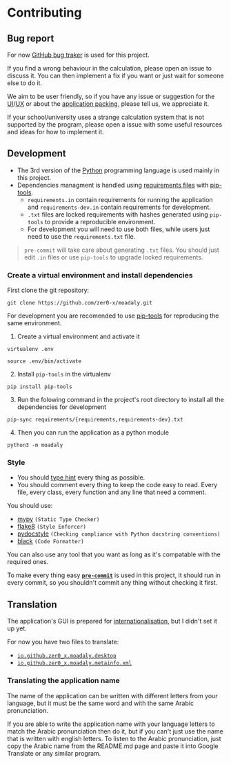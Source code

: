 # Contributing

## Bug report
For now [GitHub bug traker](https://github.com/zer0-x/moadaly/issues) is used for this project.

If you find a wrong behaviour in the calculation, please open an issue to discuss it. You can then implement a fix if you want or just wait for someone else to do it.

We aim to be user friendly, so if you have any issue or suggestion for the [UI](https://en.wikipedia.org/wiki/User_interface_design)/[UX](https://en.wikipedia.org/wiki/User_experience_design) or about the [application packing](https://en.wikipedia.org/wiki/Package_(package_management_system)), please tell us, we appreciate it.

If your school/university uses a strange calculation system that is not supported by the program, please open a issue with some useful resources and ideas for how to implement it.

## Development
- The 3rd version of the [Python](https://en.wikipedia.org/wiki/Python_(programming_language)) programming language is used mainly in this project.
- Dependencies managment is handled using [requirements files](requirements) with [pip-tools](https://pip-tools.rtfd.io/).
    - `requirements.in` contain requirements for running the application and `requirements-dev.in` contain requirements for development.
    - `.txt` files are locked requirements with hashes generated using `pip-tools` to provide a reproducible environment.
    - For development you will need to use both files, while users just need to use the `requirements.txt` file.

>    `pre-commit` will take care about generating `.txt` files. You should just edit `.in` files or use `pip-tools` to upgrade locked requirements.

### Create a virtual environment and install dependencies
First clone the git repository:
```
git clone https://github.com/zer0-x/moadaly.git
```

For development you are recomended to use [pip-tools](https://pip-tools.rtfd.io/) for reproducing the same environment.
1. Create a virtual environment and activate it
```shell
virtualenv .env

source .env/bin/activate
```
2. Install `pip-tools` in the virtualenv
```shell
pip install pip-tools
```
3. Run the folowing command in the project's root directory to install all the dependencies for development
```shell
pip-sync requirements/{requirements,requirements-dev}.txt
```
4. Then you can run the application as a python module
```shell
python3 -m moadaly
```

### Style
- You should [type hint](https://docs.python.org/3/library/typing.html) every thing as possible.
- You should comment every thing to keep the code easy to read. Every file, every class, every function and any line that need a comment.

You should use:
- [mypy](http://www.mypy-lang.org/) `(Static Type Checker)`
- [flake8](https://flake8.pycqa.org/) `(Style Enforcer)`
- [pydocstyle](https://www.pydocstyle.org/) `(Checking compliance with Python docstring conventions)`
- [black](https://black.readthedocs.io/) `(Code Formatter)`

You can also use any tool that you want as long as it's compatable with the required ones.

To make every thing easy [**`pre-commit`**](https://pre-commit.com/) is used in this project, it should run in every commit, so you shouldn't commit any thing without checking it first.

## Translation
The application's GUI is prepared for [internationalisation](https://en.wikipedia.org/wiki/Internationalization_and_localization), but I didn't set it up yet.

For now you have two files to translate:
- [`io.github.zer0_x.moadaly.desktop`](https://github.com/zer0-x/moadaly/blob/main/io.github.zer0_x.moadaly.desktop)
- [`io.github.zer0_x.moadaly.metainfo.xml`](https://github.com/zer0-x/moadaly/blob/main/io.github.zer0_x.moadaly.metainfo.xml)

### Translating the application name
The name of the application can be written with different letters from your language, but it must be the same word and with the same Arabic pronunciation.

If you are able to write the application name with your language letters to match the Arabic pronunciation then do it, but if you can't just use the name that is written with english letters.
To listen to the Arabic pronunciation, just copy the Arabic name from the README.md page and paste it into Google Translate or any similar program.
